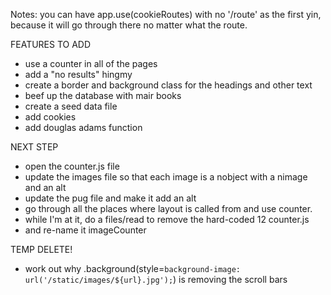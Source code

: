 Notes:
you can have app.use(cookieRoutes) with no '/route' as the first yin,
because it will go through there no matter what the route. 

FEATURES TO ADD
 - use a counter in all of the pages
 - add a "no results" hingmy
 - create a border and background class for the headings and other text
 - beef up the database with mair books
 - create a seed data file
 - add cookies
 - add douglas adams function

NEXT STEP
 - open the counter.js file
 - update the images file so that each image is a nobject with a nimage and an alt
 - update the pug file and make it add an alt
 - go through all the places where layout is called from and use counter.
 - while I'm at it, do a files/read to remove the hard-coded 12 counter.js
 - and re-name it imageCounter

TEMP DELETE!
  - work out why     .background(style=`background-image: url('/static/images/${url}.jpg');`) is
    removing the scroll bars
